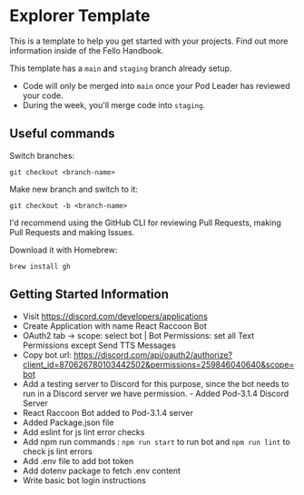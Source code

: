 # Explorer Template

This is a template to help you get started with your projects. Find out more information inside of the Fello Handbook.

This template has a `main` and `staging` branch already setup. 

- Code will only be merged into `main` once your Pod Leader has reviewed your code. 
- During the week, you'll merge code into `staging`.

## Useful commands

Switch branches:
```
git checkout <branch-name>
```

Make new branch and switch to it:
```
git checkout -b <branch-name>
```

I'd recommend using the GitHub CLI for reviewing Pull Requests, making Pull Requests and making Issues.

Download it with Homebrew:
```
brew install gh
```

## Getting Started Information

- Visit https://discord.com/developers/applications
- Create Application with name React Raccoon Bot
- OAuth2 tab -> scope: select bot | Bot Permissions: set all Text Permissions except Send TTS Messages
- Copy bot url: https://discord.com/api/oauth2/authorize?client_id=870626780103442502&permissions=259846040640&scope=bot
- Add a testing server to Discord for this purpose, since the bot needs to run in a Discord server we have permission. - Added Pod-3.1.4 Discord Server
- React Raccoon Bot added to Pod-3.1.4 server
- Added Package.json file
- Add eslint for js lint error checks
- Add npm run commands : `npm run start` to run bot and `npm run lint` to check js lint errors
- Add .env file to add bot token
- Add dotenv package to fetch .env content
- Write basic bot login instructions

